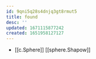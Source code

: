 ```yaml
---
id: 9qni5q28s4dnjq3gt8rmut5
title: found
desc: ''
updated: 1671115877242
created: 1651958127127
---
```



- [[c.Sphere]] [[sphere.Shapow]]